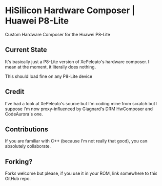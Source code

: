 # HiSilicon Hardware Composer | Huawei P8-Lite
Custom Hardware Composer for the Huawei P8-Lite

## Current State
It's basically just a P8-Lite version of XePeleato's hardware composer.
I mean at the moment, it literally does nothing.

This should load fine on any P8-Lite device

## Credit
I've had a look at XePeleato's source but I'm coding mine from scratch but I suppose I'm now proxy-influenced by Giagnard's DRM HwComposer and CodeAurora's one.

## Contributions
If you are familiar with C++ (because I'm not really that good), you can absolutely collaborate.

## Forking?
Forks welcome but please, if you use it in your ROM, link somewhere to this GitHub repo.
